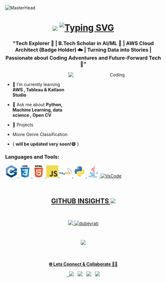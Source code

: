 <!-- Adjusting only the height, maintaining aspect ratio -->
<img src="https://i.pinimg.com/564x/72/a7/45/72a7453ce6a3bba4d9ff377e5049893a.jpg" alt="MasterHead" height="200" width="1000">

<h1 align="center"> <img src="https://media.tenor.com/Flf8Z_pGZwMAAAAC/menhera-kun-hi-anime-hi.gif" width="50">
<a href="https://git.io/typing-svg"><img src="https://readme-typing-svg.herokuapp.com?font=Fira+Code&weight=500&pause=1000&color=2E73F7&background=1E1E44&random=false&width=350&height=45&lines=Hey!++This+is+SAURAV+GHOSHAL" alt="Typing SVG" /></a>
</h1>
<h3 align="center">"Tech Explorer 🚀 | B.Tech Scholar in AI/ML 🤖 | AWS Cloud Architect (Badge Holder) ☁️ | Turning Data into Stories | Passionate about Coding Adventures and Future-Forward Tech 🌟"</h3>
<p align="center">
<img  align="right" height="200" width="300" alt="Coding"src="https://user-images.githubusercontent.com/74038190/212747657-7a8d59da-69c8-4110-8ea8-f8102fd0b413.gif">
  </p>
<br>


- 🌱 I’m currently learning **AWS , Tableau & Katlaon Studio**

- 💬 Ask me about **Python, Machine Learning, data science , Open CV**

- 🚀 Projects
- Movie Genre Classification
- { **will be updated very soon!😄** }


<h3 align="left">Languages and Tools:</h3>
<p align="left"> <a href="https://www.w3schools.com/cpp/" target="_blank" rel="noreferrer"> <img src="https://raw.githubusercontent.com/devicons/devicon/master/icons/cplusplus/cplusplus-original.svg" alt="cplusplus" width="40" height="40"/> </a> <a href="https://www.w3schools.com/css/" target="_blank" rel="noreferrer"> <img src="https://raw.githubusercontent.com/devicons/devicon/master/icons/css3/css3-original-wordmark.svg" alt="css3" width="40" height="40"/> </a> <a href="https://www.w3.org/html/" target="_blank" rel="noreferrer"> <img src="https://raw.githubusercontent.com/devicons/devicon/master/icons/html5/html5-original-wordmark.svg" alt="html5" width="40" height="40"/> </a> <a href="https://developer.mozilla.org/en-US/docs/Web/JavaScript" target="_blank" rel="noreferrer"> <img src="https://raw.githubusercontent.com/devicons/devicon/master/icons/javascript/javascript-original.svg" alt="javascript" width="40" height="40"/> </a>  <a href="https://www.mysql.com/" target="_blank" rel="noreferrer"> <img src="https://raw.githubusercontent.com/devicons/devicon/master/icons/mysql/mysql-original-wordmark.svg" alt="mysql" width="40" height="40"/> </a> </a> <a href="https://www.python.org" target="_blank" rel="noreferrer"> <img src="https://raw.githubusercontent.com/devicons/devicon/master/icons/python/python-original.svg" alt="python" width="40" height="40"/> </a> <a href="https://www.java.com" target="_blank" rel="noreferrer"> <img src="https://raw.githubusercontent.com/devicons/devicon/master/icons/java/java-original.svg" alt="java" width="40" height="40"/> <a href="https://www.google.com/url?sa%253Dt%2526rct%253Dj%2526q%253D%2526esrc%253Ds%2526source%253Dweb%2526cd%253D%2526cad%253Drja%2526uact%253D8%2526ved%253D2ahUKEwjwh5Tow_SCAxXbxTgGHYwcBAIQFnoECAYQAQ%2526url%253Dhttps%253A%252F%252Fcode.visualstudio.com%252F%2526usg%253DAOvVaw15O90sm1ios8AUpw56hCml%2526opi%253D89978449" target="_blank" rel="noreferrer"> <img src="https://cdn.icon-icons.com/icons2/2107/PNG/512/file_type_vscode_icon_130084.png" alt="VsCode" width="40" height="40"/></p>

<br>
<h2 align="center">
  GITHUB INSIGHTS <img src="https://media.giphy.com/media/VgCDAzcKvsR6OM0uWg/giphy.gif" width="50">
</h2>
 
<br>

<p align = "center">
<img  src="https://github-readme-streak-stats.herokuapp.com/?user=sauravghoshal26&show_icons=true&locale=en&layout=compact&theme=radical&line_height=0" />
 <img  src="https://github-readme-stats.vercel.app/api/top-langs?username=sauravghoshal26&theme=radical&line_height=0" alt="dubeyrati" />
</p>
<br>
<p align = "center">
 <img  src="https://github-profile-summary-cards.vercel.app/api/cards/profile-details?username=sauravghoshal26&theme=radical&line_height=0"/></p>
</p> 
  

<br>
<div>
<h3 align="center" style="font-size: 14px;"> 🌐 Lets Connect & Collaborate 🤝🏻 </h3>


<p align="center">
&nbsp; <a href="https://twitter.com/sauravghoshal20" target="_blank" rel="noopener noreferrer"><img src="https://img.icons8.com/plasticine/100/000000/twitter.png" width="50" /></a>  
&nbsp; <a href="https://www.instagram.com/sauravghoshal20/" target="_blank" rel="noopener noreferrer"><img src="https://img.icons8.com/plasticine/100/000000/instagram-new.png" width="50" /></a>  
&nbsp; <a href="https://www.linkedin.com/in/saurav-ghoshal-704b63221//" target="_blank" rel="noopener noreferrer"><img src="https://img.icons8.com/plasticine/100/000000/linkedin.png" width="50" /></a>
&nbsp; <a href="mailto:sauravghoshal26@gmail.com" target="_blank" rel="noopener noreferrer"><img src="https://img.icons8.com/plasticine/100/000000/gmail.png"  width="50" /></a>
</p>
</div>
<br>
